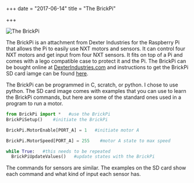 +++
date = "2017-06-14"
title = "The BrickPi"

+++

![The BrickPi](/blog_imgs/brickpi.jpg)

The BrickPi is an attachment from Dexter Industries for the Raspberry Pi that allows the Pi to easily use NXT motors and sensors. It can control four NXT motors and get input from four NXT sensors. It fits on top of a Pi and comes with a lego compatible case to protect it and the Pi. The BrickPi can be bought online at [DexterIndustries.com](https://www.dexterindustries.com/) and instructions to get the BrickPi SD card iamge can be found [here](https://www.dexterindustries.com/howto/install-raspbian-for-robots-image-on-an-sd-card/).

The BrickPi can be programmed in C, scratch, or python. I chose to use python. The SD card image comes with examples that you can use to learn the BrickPi commands, but here are some of the standard ones used in a program to run a motor.

~~~~python
from BrickPi import *   #use the BrickPi
BrickPiSetup()    #initiate the BrickPi

BrickPi.MotorEnable[PORT_A] = 1   #initiate motor A

BrickPi.MotorSpeed[PORT_A] = 255    #motor A state to max speed

while True:   #this needs to be repeated
  BrickPiUpdateValues()   #update states with the BrickPi
~~~~

The commands for sensors are similar. The examples on the SD card show each command and what kind of  input each sensor has.

